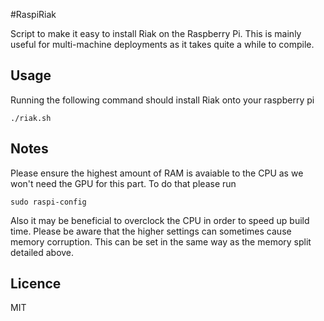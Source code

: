 #RaspiRiak

Script to make it easy to install Riak on the Raspberry Pi. This is mainly useful for multi-machine deployments as it takes quite a while to compile.

## Usage

Running the following command should install Riak onto your raspberry pi

	./riak.sh

## Notes

Please ensure the highest amount of RAM is avaiable to the CPU as we won't need the GPU for this part. To do that please run

	sudo raspi-config

Also it may be beneficial to overclock the CPU in order to speed up build time. Please be aware that the higher settings can sometimes cause memory corruption. This can be set in the same way as the memory split detailed above.

## Licence

MIT
